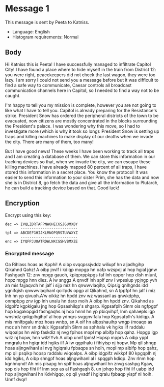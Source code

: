 # Message 1
This message is sent by Peeta to Katniss.

- Language: English
- Histogram requirements: Normal

## Body
Hi Katniss this is Peeta! I have successfully managed to infiltrate Capitol City! I have found a place where to hide myself in the train from District 12: you were right, peacekeepers did not check the last wagon, they were too lazy. I am sorry I could not send you a message before but it was difficult to find a safe way to communicate, Caesar controls all broadcast communication channels here in Capitol, so I needed to find a way not to be caught.

I'm happy to tell you my mission is complete, however you are not going to like what I have to tell you. Capitol is already preparing for the Resistance's strike. President Snow has ordered the peripheral districts of the town to be evacuated, now citizens are mostly concentrated in the blocks surrounding the President's palace. I was wondering why this move, so I had to investigate more (which is why it took so long): President Snow is setting up traps and killing machines to make display of our deaths when we invade the city. There are many of them, too many!

But I have good news! These weeks I have been working to track all traps and I am creating a database of them. We can store this information in our tracking devices so that, when we invade the city, we can escape these killing machines. I have already mapped 80 percent of all traps, I have stored this information in a secret place. You know the protocol! It was easier to send this information to your sister Prim, she has the data and now she is in District 8, go fetch the data and give all the information to Plutarch, he can build a tracking device based on that. Good luck! 

## Encryption
Encrypt using this key:

    dec => IVQLZDRTAFPNWOHECKSJGUMXBY
           --------------------------
    tpl => ABCDEFGHIJKLMNOPQRSTUVWXYZ
           --------------------------
    enc => IYQFPJUOATRDWLNKCGSHVBMXZE

### Encrypted message
Oa Rihlass hoas as Kpphi! A oibp svqqpssjvddz wiliupf hn aljadhgihp Qikahnd Qahz! A oibp jnvlf i kdiqp mopgp hn oafp wzspdj al hop hgial jgnw Fashgaqh 12: znv mpgp gauoh, kpiqprppkpgs faf lnh qopqr hop dish miunl, hopz mpgp hnn diez. A iw snggz A qnvdf lnh splf znv i wpssiup ypjngp yvh ah mis fajjaqvdh hn jalf i sijp miz hn qnwwvlaqihp, Qipsig qnlhgnds idd ygnifqish qnwwvlaqihanl qoillpds opgp al Qikahnd, sn A lppfpf hn jalf i miz lnh hn yp qivuoh.A'w oikkz hn hpdd znv wz wassanl as qnwkdphp, onmpbpg znv igp lnh unalu hn darp moih A oibp hn hpdd znv. Qikahnd as idgpifz kgpkigalu jng hop Gpsashilqp's shgarp. Kgpsafplh Slnm ois ngfpgpf hop kpgakopgid fashgaqhs nj hop hnml hn yp pbiqvihpf, lnm qahaepls igp wnshdz qnlqplhgihpf al hop ydnqrs svggnvlfalu hop Kgpsafplh's kidiqp. A mis mnlfpgalu moz hoas wnbp, sn A oif hn albpshauihp wngp (moaqo as moz ah hnnr sn dnlu): Kgpsafplh Slnm as sphhalu vk hgiks ilf raddalu wiqoalps hn wirp faskdiz nj nvg fpihos mopl mp albifp hop qahz. Hopgp igp wilz nj hopw, hnn wilz!Yvh A oibp unnf lpms! Hopsp mpprs A oibp yppl mngralu hn hgiqr idd hgiks ilf A iw qgpihalu i fihiyisp nj hopw. Mp qil shngp hoas aljngwihanl al nvg hgiqralu fpbaqps sn hoih, mopl mp albifp hop qahz, mp qil psqikp hopsp raddalu wiqoalps. A oibp idgpifz wikkpf 80 kpgqplh nj idd hgiks, A oibp shngpf hoas aljngwihanl al i spqgph kdiqp. Znv rlnm hop kgnhnqnd! Ah mis pisapg hn splf hoas aljngwihanl hn znvg sashpg Kgaw, sop ois hop fihi ilf lnm sop as al Fashgaqh 8, un jphqo hop fihi ilf uabp idd hop aljngwihanl hn Kdvhigqo, op qil yvadf i hgiqralu fpbaqp yispf nl hoih. Unnf dvqr!
